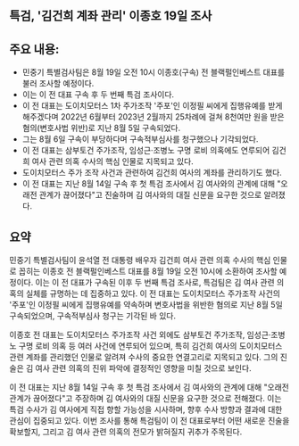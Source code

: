 ## 특검, '김건희 계좌 관리' 이종호 19일 조사

## 주요 내용:
*   민중기 특별검사팀은 8월 19일 오전 10시 이종호(구속) 전 블랙펄인베스트 대표를 불러 조사할 예정이다.
*   이는 이 전 대표 구속 후 두 번째 특검 조사이다.
*   이 전 대표는 도이치모터스 1차 주가조작 '주포'인 이정필 씨에게 집행유예를 받게 해주겠다며 2022년 6월부터 2023년 2월까지 25차례에 걸쳐 8천여만 원을 받은 혐의(변호사법 위반)로 지난 8월 5일 구속되었다.
*   그는 8월 6일 구속이 부당하다며 구속적부심사를 청구했으나 기각되었다.
*   이 전 대표는 삼부토건 주가조작, 임성근·조병노 구명 로비 의혹에도 연루되어 김건희 여사 관련 의혹 수사의 핵심 인물로 지목되고 있다.
*   도이치모터스 주가 조작 사건과 관련하여 김건희 여사의 계좌를 관리하기도 했다.
*   이 전 대표는 지난 8월 14일 구속 후 첫 특검 조사에서 김 여사와의 관계에 대해 "오래전 관계가 끊어졌다"고 진술하며 김 여사와의 대질 신문을 요구한 것으로 알려졌다.

## 요약
민중기 특별검사팀이 윤석열 전 대통령 배우자 김건희 여사 관련 의혹 수사의 핵심 인물로 꼽히는 이종호 전 블랙펄인베스트 대표를 8월 19일 오전 10시에 소환하여 조사할 예정이다. 이는 이 전 대표가 구속된 이후 두 번째 특검 조사로, 특검팀은 김 여사 관련 의혹의 실체를 규명하는 데 집중하고 있다. 이 전 대표는 도이치모터스 주가조작 사건의 '주포'인 이정필 씨에게 집행유예를 약속하며 변호사법을 위반한 혐의로 지난 8월 5일 구속되었으며, 구속적부심사 청구는 기각된 바 있다.

이종호 전 대표는 도이치모터스 주가조작 사건 외에도 삼부토건 주가조작, 임성근·조병노 구명 로비 의혹 등 여러 사건에 연루되어 있으며, 특히 김건희 여사의 도이치모터스 관련 계좌를 관리했던 인물로 알려져 수사의 중요한 연결고리로 지목되고 있다. 그의 진술은 김 여사 관련 의혹의 진위 파악에 결정적인 영향을 미칠 것으로 보인다.

이 전 대표는 지난 8월 14일 구속 후 첫 특검 조사에서 김 여사와의 관계에 대해 "오래전 관계가 끊어졌다"고 주장하며 김 여사와의 대질 신문을 요구한 것으로 전해졌다. 이는 특검 수사가 김 여사에게 직접 향할 가능성을 시사하며, 향후 수사 방향과 결과에 대한 관심이 집중되고 있다. 이번 조사를 통해 특검팀이 이 전 대표로부터 어떤 새로운 진술을 확보할지, 그리고 김 여사 관련 의혹의 전모가 밝혀질지 귀추가 주목된다.